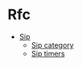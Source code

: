 # Rfc
- [Sip](./sip/index.md)
  - [Sip category](./rfc/sip/sip-category.md)
  - [Sip timers](./rfc/sip/sip-timers.md)
